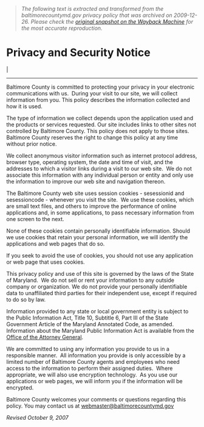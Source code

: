 > *The following text is extracted and transformed from the baltimorecountymd.gov privacy policy that was archived on 2009-12-26. Please check the [original snapshot on the Wayback Machine](https://web.archive.org/web/20091226181609id_/http%3A//www.baltimorecountymd.gov/UserGuide/privacy.html) for the most accurate reproduction.*

# Privacy and Security Notice

|   
  
---  
  
Baltimore County is committed to protecting your privacy in your electronic communications with us.  During your visit to our site, we will collect information from you. This policy describes the information collected and how it is used.

The type of information we collect depends upon the application used and the products or services requested. Our site includes links to other sites not controlled by Baltimore County. This policy does not apply to those sites. Baltimore County reserves the right to change this policy at any time without prior notice.

We collect anonymous visitor information such as internet protocol address, browser type, operating system, the date and time of visit, and the addresses to which a visitor links during a visit to our web site.  We do not associate this information with any individual person or entity and only use the information to improve our web site and navigation thereon.

The Baltimore County web site uses session cookies - sesessionid and sesessioncode - whenever you visit the site.  We use these cookies, which are small text files, and others to improve the performance of online applications and, in some applications, to pass necessary information from one screen to the next. 

None of these cookies contain personally identifiable information. Should we use cookies that retain your personal information, we will identify the applications and web pages that do so.

If you seek to avoid the use of cookies, you should not use any application or web page that uses cookies.

This privacy policy and use of this site is governed by the laws of the State of Maryland.  We do not sell or rent your information to any outside company or organization. We do not provide your personally identifiable data to unaffiliated third parties for their independent use, except if required to do so by law.

Information provided to any state or local government entity is subject to the Public Information Act, Title 10, Subtitle 6, Part III of the State Government Article of the Maryland Annotated Code, as amended.  Information about the Maryland Public Information Act is available from the [Office of the Attorney General](http://www.oag.state.md.us/opengov/index.htm).

We are committed to using any information you provide to us in a responsible manner.  All information you provide is only accessible by a limited number of Baltimore County agents and employees who need access to the information to perform their assigned duties.  Where appropriate, we will also use encryption technology.  As you use our applications or web pages, we will inform you if the information will be encrypted.

Baltimore County welcomes your comments or questions regarding this policy. You may contact us at [webmaster@baltimorecountymd.gov](http://www.baltimorecountymd.gov/Contact/webmaster)

 _Revised October 9, 2007_
